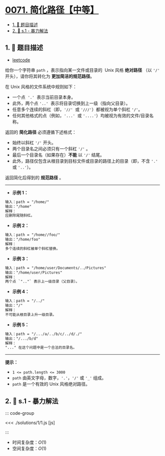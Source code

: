# [0071. 简化路径【中等】](https://github.com/tnotesjs/TNotes.leetcode/tree/main/notes/0071.%20%E7%AE%80%E5%8C%96%E8%B7%AF%E5%BE%84%E3%80%90%E4%B8%AD%E7%AD%89%E3%80%91)

<!-- region:toc -->

- [1. 📝 题目描述](#1--题目描述)
- [2. 🎯 s.1 - 暴力解法](#2--s1---暴力解法)

<!-- endregion:toc -->

## 1. 📝 题目描述

- [leetcode](https://leetcode.cn/problems/simplify-path/)

给你一个字符串 `path` ，表示指向某一文件或目录的  Unix 风格 **绝对路径** （以 `'/'` 开头），请你将其转化为 **更加简洁的规范路径**。

在 Unix 风格的文件系统中规则如下：

- 一个点  `'.'`  表示当前目录本身。
- 此外，两个点 `'..'`  表示将目录切换到上一级（指向父目录）。
- 任意多个连续的斜杠（即，`'//'`  或 `'///'`）都被视为单个斜杠 `'/'`。
- 任何其他格式的点（例如，`'...'`  或 `'....'`）均被视为有效的文件/目录名称。

返回的 **简化路径** 必须遵循下述格式：

- 始终以斜杠 `'/'` 开头。
- 两个目录名之间必须只有一个斜杠 `'/'` 。
- 最后一个目录名（如果存在）**不能** 以 `'/'` 结尾。
- 此外，路径仅包含从根目录到目标文件或目录的路径上的目录（即，不含 `'.'` 或 `'..'`）。

返回简化后得到的 **规范路径** 。

---

- **示例 1：**

```txt
输入：path = "/home/"
输出："/home"
解释：
应删除尾随斜杠。
```

- **示例 2：**

```txt
输入：path = "/home//foo/"
输出："/home/foo"
解释：
多个连续的斜杠被单个斜杠替换。
```

- **示例 3：**

```txt
输入：path = "/home/user/Documents/../Pictures"
输出："/home/user/Pictures"
解释：
两个点 `".."` 表示上一级目录（父目录）。
```

- **示例 4：**

```txt
输入：path = "/../"
输出："/"
解释：
不可能从根目录上升一级目录。
```

- **示例 5：**

```txt
输入：path = "/.../a/../b/c/../d/./"
输出："/.../b/d"
解释：
"..." 在这个问题中是一个合法的目录名。
```

---

**提示：**

- `1 <= path.length <= 3000`
- `path` 由英文字母，数字，`'.'`，`'/'` 或 `'_'` 组成。
- `path` 是一个有效的 Unix 风格绝对路径。

## 2. 🎯 s.1 - 暴力解法

::: code-group

<<< ./solutions/1/1.js [js]

:::

- 时间复杂度：$O(1)$
- 空间复杂度：$O(1)$
